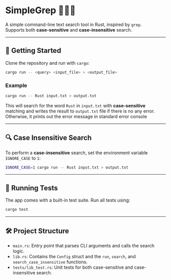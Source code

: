 # SimpleGrep 🕵️‍♂️📄

A simple command-line text search tool in Rust, inspired by `grep`.  
Supports both **case-sensitive** and **case-insensitive** search.

---

## 🚀 Getting Started

Clone the repository and run with `cargo`:

```bash
cargo run -- <query> <input_file> > <output_file>
````

### Example

```bash
cargo run -- Rust input.txt > output.txt
```

This will search for the word `Rust` in `input.txt` with **case-sensitive** matching and writes the result to `output.txt` file if there is no any error. Otherwise, it prints out the error message in standard error console

---

## 🔍 Case Insensitive Search

To perform a **case-insensitive** search, set the environment variable `IGNORE_CASE` to `1`:

```bash
IGNORE_CASE=1 cargo run -- Rust input.txt > output.txt
```

---

## 🧪 Running Tests

The app comes with a built-in test suite. Run all tests using:

```bash
cargo test
```

---

## 🛠 Project Structure

* `main.rs`: Entry point that parses CLI arguments and calls the search logic.
* `lib.rs`: Contains the `Config` struct and the `run`, `search`, and `search_case_insensitive` functions.
* `tests/lib_test.rs`: Unit tests for both case-sensitive and case-insensitive search.
